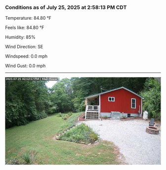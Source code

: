 ### Conditions as of July 25, 2025 at 2:58:13 PM CDT 

Temperature: 84.80 &deg;F

Feels like: 84.80 &deg;F

Humidity: 85%

Wind Direction: SE

Windspeed: 0.0 mph

Wind Gust: 0.0 mph

---

<img src="./images/latest.jpeg"/>

